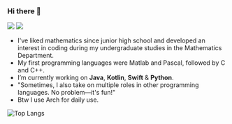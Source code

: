 ### Hi there 👋
<a target="_blank" href="https://www.linkedin.com/in/hanggaajisayekti/"><img src="https://img.shields.io/badge/LinkedIn-0077B5?style=for-the-badge&logo=linkedin&logoColor=white"/></a>
<a target="_blank" href="https://www.hackerrank.com/bazeniancode"><img src="https://img.shields.io/badge/-Hackerrank-2EC866?style=for-the-badge&logo=HackerRank&logoColor=white"/></a>

- I've liked mathematics since junior high school and developed an interest in coding during my undergraduate studies in the Mathematics Department.
- My first programming languages were Matlab and Pascal, followed by C and C++.
- I’m currently working on **Java**, **Kotlin**, **Swift** & **Python**.
- "Sometimes, I also take on multiple roles in other programming languages. No problem—it's fun!"
- Btw I use Arch for daily use.
  
![Top Langs](https://github-readme-stats.vercel.app/api/top-langs/?username=hangga&hide=css,scss,html&langs_count=10&layout=compact&theme=ambient_gradient)







<!--
**hangga/hangga** is a ✨ _special_ ✨ repository because its `README.md` (this file) appears on your GitHub profile.

Here are some ideas to get you started:

- 🔭 I’m currently working on Java, Kotlin and Swift
- 🌱 I’m currently learning Jetpack Compose & KMP
- 👯 I’m looking to collaborate on ...
- 🤔 I’m looking for help with ...
- 💬 Ask me about ...
- 📫 How to reach me: ...
- 😄 Pronouns: ...
- ⚡ Fun fact: ...
-->


